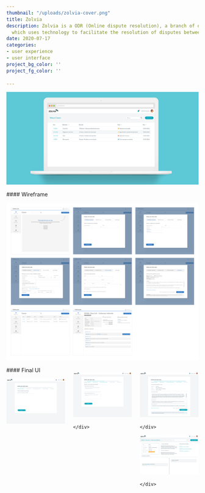 ```yaml
---
thumbnail: "/uploads/zolvia-cover.png"
title: Zolvia
description: Zolvia is a ODR (Online dispute resolution), a branch of dispute resolution
  which uses technology to facilitate the resolution of disputes between parties.
date: 2020-07-17
categories:
- user experience
- user interface
project_bg_color: ''
project_fg_color: ''

---
```

<div class="full-width cover">

![](/uploads/zolvia-cover.png)

</div>

<div class="large-width">
#### Wireframe

![Zolvia wireframes](/uploads/zolvia-wireframe.png "Zolvia wireframes")

</div>

<div class="columns">
	<div class="col">
#### Final UI

![](/uploads/04-novo_caso_a.png)

</div>
    <div class="col">

![](/uploads/04-novo_caso_e.png)

	</div>
</div>

<div class="columns">
	<div class="col">

![](/uploads/04-novo_caso_g.png)

	</div>
  <div class="col">

![](/uploads/05-caso_detalhe.png)
    
	</div>
</div>